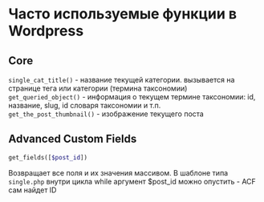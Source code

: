 # Часто используемые функции в Wordpress

## Core
`single_cat_title()` - название текущей категории. вызывается на странице тега или категории (термина таксономии)  
`get_queried_object()` - информация о текущем термине таксономии: id, название, slug, id словаря таксономии и т.п.  
`get_the_post_thumbnail()` - изображение текущего поста  


## Advanced Custom Fields
```php
get_fields([$post_id])
```
Возвращает все поля и их значения массивом. В шаблоне типа `single.php` внутри цикла while аргумент $post_id можно опустить - ACF сам найдет ID